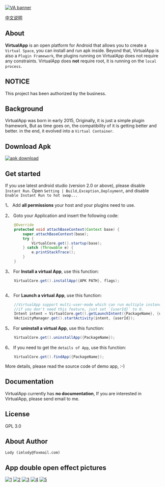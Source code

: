 [![VA banner](https://raw.githubusercontent.com/Ericsongyl/VirtualApp/master/banner.png)](https://github.com/Ericsongyl/VirtualApp)

[中文说明](CHINESE.md "中文说明")

About
-----
**VirtualApp** is an open platform for Android that allows you to create a `Virtual Space`,
you can install and run apk inside. Beyond that, VirtualApp is also a `Plugin Framework`,
the plugins running on VirtualApp does not require any constraints.
VirtualApp does **not** require root, it is running on the `local process`.

NOTICE
-------
This project has been authorized by the business.

Background
----------

VirtualApp was born in early 2015, Originally, it is just a simple plugin framework, 
But as time goes on,
the compatibility of it is getting better and better.
in the end, it evolved into a `Virtual Container`.

Download Apk
-----------
[![apk download](https://github.com/Ericsongyl/VirtualApp/blob/master/dl.png)](http://sj.qq.com/myapp/detail.htm?apkName=io.virtualapp)

Get started
-----------
If you use latest android studio (version 2.0 or above), please disable `Instant Run`.
Open `Setting | Build,Exception,Deployment`, and disable `Enable Instant Run to hot swap...`

1、 Add **all permissions** your host and your plugins need to use.

2、 Goto your Application and insert the following code:
```java
    @Override
    protected void attachBaseContext(Context base) {
        super.attachBaseContext(base);
        try {
            VirtualCore.get().startup(base);
        } catch (Throwable e) {
            e.printStackTrace();
        }
    }
```

3、 For **Install a virtual App**, use this function:
```java
    VirtualCore.get().installApp({APK PATH}, flags);
    
```

4、 For **Launch a virtual App**, use this function:
```java
    //VirtualApp support multi-user-mode which can run multiple instances of a same app.
    //if you don't need this feature, just set `{userId}` to 0.
    Intent intent = VirtualCore.get().getLaunchIntent({PackageName}, {userId});
    VActivityManager.get().startActivity(intent, {userId});
```

5、 For **uninstall a virtual App**, use this function:
```java
    VirtualCore.get().uninstallApp({PackageName});
```

6、 If you need to get the `details of App`, use this function:
```java
    VirtualCore.get().findApp({PackageName});
```

More details, please read the source code of demo app, :-)

Documentation
-------------

VirtualApp currently has **no documentation**, If you are interested in VirtualApp, please send email to me.

License
-------
GPL 3.0

About Author
------------

    Lody (imlody@foxmail.com)
    
**App double open** effect pictures
---------------
[![1](https://raw.githubusercontent.com/Ericsongyl/VirtualApp/master/pic/1.png)](http://sj.qq.com/myapp/detail.htm?apkName=io.virtualapp)
[![2](https://raw.githubusercontent.com/Ericsongyl/VirtualApp/master/pic/2.png)](http://sj.qq.com/myapp/detail.htm?apkName=io.virtualapp)
[![3](https://raw.githubusercontent.com/Ericsongyl/VirtualApp/master/pic/3.png)](http://sj.qq.com/myapp/detail.htm?apkName=io.virtualapp)
[![4](https://raw.githubusercontent.com/Ericsongyl/VirtualApp/master/pic/4.png)](http://sj.qq.com/myapp/detail.htm?apkName=io.virtualapp)
[![5](https://raw.githubusercontent.com/Ericsongyl/VirtualApp/master/pic/5.png)](http://sj.qq.com/myapp/detail.htm?apkName=io.virtualapp)
